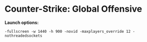 # Counter-Strike: Global Offensive

**Launch options:**

    -fullscreen -w 1440 -h 900 -novid -maxplayers_override 12 -nothreadedsockets

